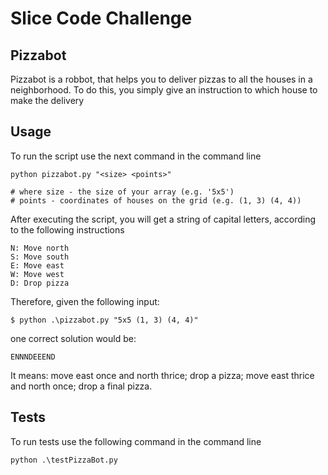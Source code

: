 # Slice Code Challenge

## Pizzabot

Pizzabot is a robbot, that helps you to deliver pizzas to all the houses in a neighborhood. To do this, you simply give an
instruction to which house to make the delivery

## Usage

To run the script use the next command in the command line

```
python pizzabot.py "<size> <points>"

# where size - the size of your array (e.g. '5x5')
# points - coordinates of houses on the grid (e.g. (1, 3) (4, 4))
```

After executing the script, you will get a string of capital letters, according to the following instructions

```
N: Move north
S: Move south
E: Move east
W: Move west
D: Drop pizza
```

Therefore, given the following input:

```
$ python .\pizzabot.py "5x5 (1, 3) (4, 4)"
```

one correct solution would be:

```
ENNNDEEEND
```

It means: move east once and north thrice; drop a pizza; move east thrice and north once; drop a final pizza.

## Tests

To run tests use the following command in the command line

```
python .\testPizzaBot.py
```